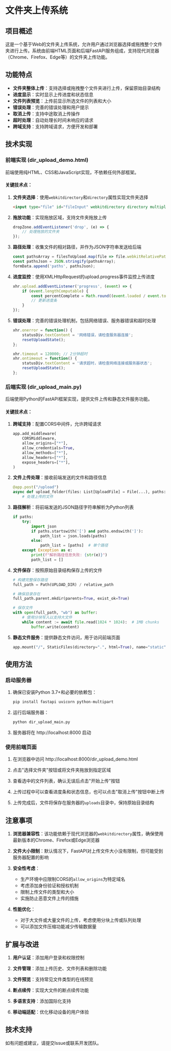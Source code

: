 # 文件夹上传系统

## 项目概述

这是一个基于Web的文件夹上传系统，允许用户通过浏览器选择或拖拽整个文件夹进行上传。系统由前端HTML页面和后端FastAPI服务组成，支持现代浏览器（Chrome、Firefox、Edge等）的文件夹上传功能。

## 功能特点

- **文件夹整体上传**：支持选择或拖拽整个文件夹进行上传，保留原始目录结构
- **进度显示**：实时显示上传进度和状态信息
- **文件列表预览**：上传前显示所选文件的列表和大小
- **错误处理**：完善的错误处理和用户提示
- **取消上传**：支持中途取消上传操作
- **超时处理**：自动处理长时间未响应的请求
- **跨域支持**：支持跨域请求，方便开发和部署

## 技术实现

### 前端实现 (dir_upload_demo.html)

前端使用纯HTML、CSS和JavaScript实现，不依赖任何外部框架。

#### 关键技术点：

1. **文件夹选择**：使用`webkitdirectory`和`directory`属性实现文件夹选择
   ```html
   <input type="file" id="fileInput" webkitdirectory directory multiple>
   ```

2. **拖放功能**：实现拖放区域，支持文件夹拖放上传
   ```javascript
   dropZone.addEventListener('drop', (e) => {
       // 处理拖放的文件夹
   });
   ```

3. **路径处理**：收集文件的相对路径，并作为JSON字符串发送给后端
   ```javascript
   const pathsArray = filesToUpload.map(file => file.webkitRelativePath || file.name);
   const pathsJson = JSON.stringify(pathsArray);
   formData.append('paths', pathsJson);
   ```

4. **进度监控**：使用XMLHttpRequest的upload.progress事件监控上传进度
   ```javascript
   xhr.upload.addEventListener('progress', (event) => {
       if (event.lengthComputable) {
           const percentComplete = Math.round((event.loaded / event.total) * 100);
           // 更新进度条
       }
   });
   ```

5. **错误处理**：完善的错误处理机制，包括网络错误、服务器错误和超时处理
   ```javascript
   xhr.onerror = function() {
       statusDiv.textContent = '网络错误，请检查服务器连接';
       resetUploadState();
   };
   
   xhr.timeout = 120000; // 2分钟超时
   xhr.ontimeout = function() {
       statusDiv.textContent = '请求超时，请检查网络连接或服务器状态';
       resetUploadState();
   };
   ```

### 后端实现 (dir_upload_main.py)

后端使用Python的FastAPI框架实现，提供文件上传和静态文件服务功能。

#### 关键技术点：

1. **跨域支持**：配置CORS中间件，允许跨域请求
   ```python
   app.add_middleware(
       CORSMiddleware,
       allow_origins=["*"],
       allow_credentials=True,
       allow_methods=["*"],
       allow_headers=["*"],
       expose_headers=["*"],
   )
   ```

2. **文件上传处理**：接收前端发送的文件和路径信息
   ```python
   @app.post("/upload")
   async def upload_folder(files: List[UploadFile] = File(...), paths: str = Form(None)):
       # 处理上传的文件
   ```

3. **路径解析**：将前端发送的JSON路径字符串解析为Python列表
   ```python
   if paths:
       try:
           import json
           if paths.startswith('[') and paths.endswith(']'):
               path_list = json.loads(paths)
           else:
               path_list = [paths]  # 单个路径
       except Exception as e:
           print(f"解析路径信息失败: {str(e)}")
           path_list = []
   ```

4. **文件保存**：按照原始目录结构保存上传的文件
   ```python
   # 构建完整保存路径
   full_path = Path(UPLOAD_DIR) / relative_path
   
   # 确保目录存在
   full_path.parent.mkdir(parents=True, exist_ok=True)
   
   # 保存文件
   with open(full_path, "wb") as buffer:
       # 使用分块写入以支持大文件
       while content := await file.read(1024 * 1024):  # 1MB chunks
           buffer.write(content)
   ```

5. **静态文件服务**：提供静态文件访问，用于访问前端页面
   ```python
   app.mount("/", StaticFiles(directory=".", html=True), name="static")
   ```

## 使用方法

### 启动服务器

1. 确保已安装Python 3.7+和必要的依赖包：
   ```bash
   pip install fastapi uvicorn python-multipart
   ```

2. 运行后端服务器：
   ```bash
   python dir_upload_main.py
   ```

3. 服务器将在 http://localhost:8000 启动

### 使用前端页面

1. 在浏览器中访问 http://localhost:8000/dir_upload_demo.html

2. 点击"选择文件夹"按钮或将文件夹拖放到指定区域

3. 查看选中的文件列表，确认无误后点击"开始上传"按钮

4. 上传过程中可以查看进度条和状态信息，也可以点击"取消上传"按钮中断上传

5. 上传完成后，文件将保存在服务器的`uploads`目录中，保持原始目录结构

## 注意事项

1. **浏览器兼容性**：该功能依赖于现代浏览器的`webkitdirectory`属性，确保使用最新版本的Chrome、Firefox或Edge浏览器

2. **文件大小限制**：默认情况下，FastAPI对上传文件大小没有限制，但可能受到服务器配置的影响

3. **安全性考虑**：
   - 生产环境中应限制CORS的`allow_origins`为特定域名
   - 考虑添加身份验证和授权机制
   - 限制上传文件的类型和大小
   - 实施防止恶意文件上传的措施

4. **性能优化**：
   - 对于大文件或大量文件的上传，考虑使用分块上传或队列处理
   - 可以添加文件压缩功能减少传输数据量

## 扩展与改进

1. **用户认证**：添加用户登录和权限控制

2. **文件管理**：添加上传历史、文件列表和删除功能

3. **文件预览**：支持常见文件类型的在线预览

4. **断点续传**：实现大文件的断点续传功能

5. **多语言支持**：添加国际化支持

6. **移动端适配**：优化移动设备的用户体验

## 技术支持

如有问题或建议，请提交Issue或联系开发团队。